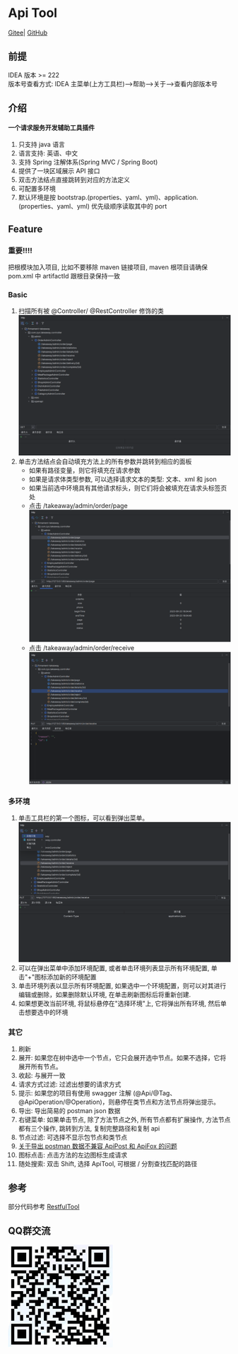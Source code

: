 # Api Tool

<a href="https://gitee.com/zhou-sheng1/http">Gitee</a>|
<a href="https://github.com/15815162480/http">GitHub</a>

## 前提

IDEA 版本 >= 222<br>
版本号查看方式: IDEA 主菜单(上方工具栏)-->帮助-->关于-->查看内部版本号

## 介绍

#### 一个请求服务开发辅助工具插件

1. 只支持 java 语言
2. 语言支持: 英语、中文
3. 支持 Spring 注解体系(Spring MVC / Spring Boot)
4. 提供了一块区域展示 API 接口
5. 双击方法结点直接跳转到对应的方法定义
6. 可配置多环境
7. 默认环境是按 bootstrap.(properties、yaml、yml)、application.(properties、yaml、yml) 优先级顺序读取其中的 port

## Feature
### 重要!!!!
把根模块加入项目, 比如不要移除 maven 链接项目, maven 根项目请确保 pom.xml 中 artifactId 跟根目录保持一致

### Basic

1. 扫描所有被 @Controller/ @RestController 修饰的类
   ![img.png](img/ScanController.png)
2. 单击方法结点会自动填充方法上的所有参数并跳转到相应的面板
    * 如果有路径变量，则它将填充在请求参数
    * 如果是请求体类型参数, 可以选择请求文本的类型: 文本、xml 和 json
    * 如果当前选中环境具有其他请求标头，则它们将会被填充在请求头标签页处
    * 点击 /takeaway/admin/order/page
      ![img.png](img/ClickMehod.png)
    * 点击 /takeaway/admin/order/receive
      ![img.png](img/ClickMethod2.png)

### 多环境

1. 单击工具栏的第一个图标，可以看到弹出菜单。
   ![img.png](img/ClickFirstIcon.png)
2. 可以在弹出菜单中添加环境配置, 或者单击环境列表显示所有环境配置, 单击"+"图标添加新的环境配置
3. 单击环境列表以显示所有环境配置, 如果选中一个环境配置，则可以对其进行编辑或删除，如果删除默认环境, 在单击刷新图标后将重新创建.
4. 如果想更改当前环境, 将鼠标悬停在"选择环境"上, 它将弹出所有环境, 然后单击想要选中的环境

### 其它

1. 刷新
2. 展开: 如果您在树中选中一个节点，它只会展开选中节点。如果不选择，它将展开所有节点。
3. 收起: 与展开一致
4. 请求方式过滤: 过滤出想要的请求方式
5. 提示: 如果您的项目有使用 swagger 注解 (@Api/@Tag、@ApiOperation/@Operation)，则悬停在类节点和方法节点将弹出提示。
6. 导出: 导出简易的 postman json 数据
7. 右键菜单: 如果单击节点, 除了方法节点之外, 所有节点都有扩展操作, 方法节点都有三个操作, 跳转到方法, 复制完整路径和复制
   api
8. 节点过滤: 可选择不显示包节点和类节点
9. [关于导出 postman 数据不兼容 ApiPost 和 ApiFox 的问题](https://gitee.com/zhou-sheng1/http/issues/I851R7)
10. 图标点击: 点击方法的左边图标生成请求
11. 随处搜索: 双击 Shift, 选择 ApiTool, 可根据 / 分割查找匹配的路径

## 参考

部分代码参考 [RestfulTool](https://gitee.com/zys981029/RestfulTool)

## QQ群交流

![img.png](img/qq.png)